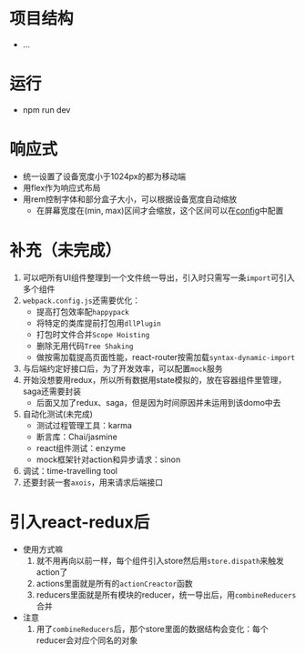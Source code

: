 # 项目结构
* ...

# 运行
* npm run dev

# 响应式
* 统一设置了设备宽度小于1024px的都为移动端
* 用flex作为响应式布局
* 用rem控制字体和部分盒子大小，可以根据设备宽度自动缩放
    * 在屏幕宽度在(min, max)区间才会缩放，这个区间可以在[config](src/config/config.js)中配置
# 补充（未完成）
1. 可以吧所有UI组件整理到一个文件统一导出，引入时只需写一条`import`可引入多个组件
2. `webpack.config.js`还需要优化：
    * 提高打包效率配`happypack`
    * 将特定的类库提前打包用`dllPlugin`
    * 打包时文件合并`Scope Hoisting`
    * 删除无用代码`Tree Shaking`
    * 做按需加载提高页面性能，react-router按需加载`syntax-dynamic-import`
3. 与后端约定好接口后，为了开发效率，可以配置`mock`服务
4. 开始没想要用redux，所以所有数据用state模拟的，放在容器组件里管理，saga还需要封装
    * 后面又加了redux、saga，但是因为时间原因并未运用到该domo中去
5. 自动化测试(未完成)
    * 测试过程管理工具：karma
    * 断言库：Chai/jasmine
    * react组件测试：enzyme
    * mock框架针对action和异步请求：sinon
6. 调试：time-travelling tool
7. 还要封装一套`axois`，用来请求后端接口

# 引入react-redux后
* 使用方式嘛
    1. 就不用再向以前一样，每个组件引入store然后用`store.dispath`来触发action了
    2. actions里面就是所有的`actionCreactor`函数
    3. reducers里面就是所有模块的reducer，统一导出后，用`combineReducers`合并
* 注意
    1. 用了`combineReducers`后，那个store里面的数据结构会变化：每个reducer会对应个同名的对象
